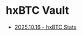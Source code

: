 # hxBTC Vault

- [2025.10.16 - hxBTC Stats](https://hexaonelabs.github.io/reports/vaults/hxBTC/20251016-stats)
